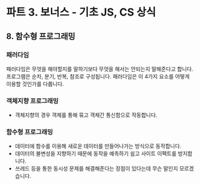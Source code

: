 # 파트 3. 보너스 - 기초 JS, CS 상식

## 8. 함수형 프로그래밍

### 패러다임

패러다임은 무엇을 해야할지를 말하기보다 무엇을 해서는 안되는지 말해준다고 합니다. 프로그램은 순차, 분기, 반복, 참조로 구성됩니다. 패러다임은 이 4가지 요소를 어떻게 이용할 것인가를 다룹니다.

### 객체지향 프로그래밍

- 객체지향의 경우 객체를 통해 묶고 객체간 통신함으로 작동합니다.

### 함수형 프로그래밍

- 데이터에 함수를 이용해 새로운 데이터를 만들어나가는 방식으로 동작합니다.
- 데이터의 불변성을 지향하기 때문에 동작을 예측하기 쉽고 사이트 이펙트를 방지합니다.
- 쓰레드 등을 통한 동시성 문제를 해결해준다는 장점이 있다는데 무슨 말인지 모르겠습니다.
